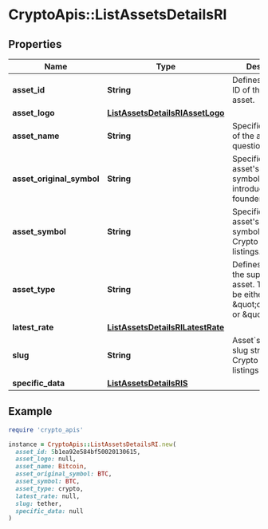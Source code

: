 # CryptoApis::ListAssetsDetailsRI

## Properties

| Name | Type | Description | Notes |
| ---- | ---- | ----------- | ----- |
| **asset_id** | **String** | Defines the unique ID of the specific asset. |  |
| **asset_logo** | [**ListAssetsDetailsRIAssetLogo**](ListAssetsDetailsRIAssetLogo.md) |  |  |
| **asset_name** | **String** | Specifies the name of the asset in question. |  |
| **asset_original_symbol** | **String** | Specifies the asset&#39;s original symbol as introduced by its founders. |  |
| **asset_symbol** | **String** | Specifies the asset&#39;s unique symbol in the Crypto APIs listings. |  |
| **asset_type** | **String** | Defines the type of the supported asset. This could be either \&quot;crypto\&quot; or \&quot;fiat\&quot;. |  |
| **latest_rate** | [**ListAssetsDetailsRILatestRate**](ListAssetsDetailsRILatestRate.md) |  |  |
| **slug** | **String** | Asset&#x60;s unique slug string in Crypto APIs listings | [optional] |
| **specific_data** | [**ListAssetsDetailsRIS**](ListAssetsDetailsRIS.md) |  |  |

## Example

```ruby
require 'crypto_apis'

instance = CryptoApis::ListAssetsDetailsRI.new(
  asset_id: 5b1ea92e584bf50020130615,
  asset_logo: null,
  asset_name: Bitcoin,
  asset_original_symbol: BTC,
  asset_symbol: BTC,
  asset_type: crypto,
  latest_rate: null,
  slug: tether,
  specific_data: null
)
```

